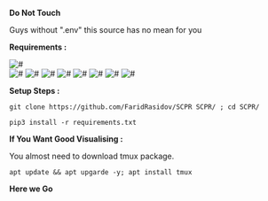 **Do Not Touch**

Guys without ".env" this source has no mean for you

**Requirements :**

![#](https://img.shields.io/badge/Python-fff?label=Linux&labelColor=000)
<br>
![#](https://img.shields.io/badge/4.12.3-fff?label=beautifulsoup4&labelColor=000)
![#](https://img.shields.io/badge/2024.2.2-fff?label=certifi&labelColor=000)
![#](https://img.shields.io/badge/3.3.2-fff?label=charset-normalizer&labelColor=000)
![#](https://img.shields.io/badge/3.6-fff?label=idna&labelColor=000)
![#](https://img.shields.io/badge/1.0.1-fff?label=python-dotenv&labelColor=000)
![#](https://img.shields.io/badge/2.31.0-fff?label=requests&labelColor=000)
![#](https://img.shields.io/badge/2.5-fff?label=soupsieve&labelColor=000)
![#](https://img.shields.io/badge/2.2.1-fff?label=urllib3&labelColor=000)

**Setup Steps :**
```
git clone https://github.com/FaridRasidov/SCPR SCPR/ ; cd SCPR/
```
```
pip3 install -r requirements.txt
```
**If You Want Good Visualising :**

You almost need to download tmux package.
```
apt update && apt upgarde -y; apt install tmux
```
**Here we Go**
